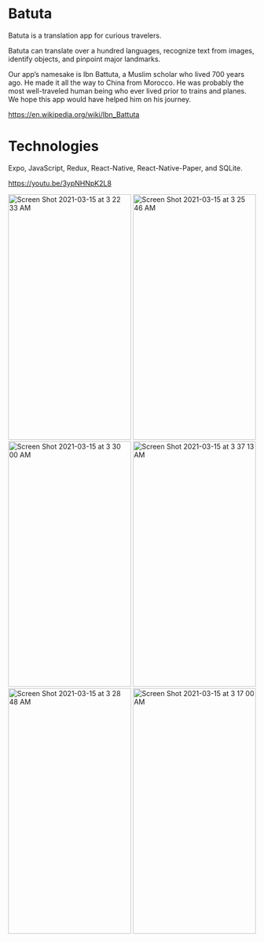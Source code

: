 # Batuta

Batuta is a translation app for curious travelers.

Batuta can translate over a hundred languages, recognize text from images, identify objects, and pinpoint major landmarks.

Our app’s namesake is Ibn Battuta, a Muslim scholar who lived 700 years ago. He made it all the way to China from Morocco. He was probably the most well-traveled human being who ever lived prior to trains and planes. We hope this app would have helped him on his journey. 

https://en.wikipedia.org/wiki/Ibn_Battuta

# Technologies
Expo, JavaScript, Redux, React-Native, React-Native-Paper, and SQLite.

https://youtu.be/3ypNHNpK2L8

<span>
<img width="250" height="500" alt="Screen Shot 2021-03-15 at 3 22 33 AM" src="https://user-images.githubusercontent.com/61565989/111117347-c9331700-853d-11eb-86e3-aba53d375c41.png">
  
<img width="250" height="500" alt="Screen Shot 2021-03-15 at 3 25 46 AM" src="https://user-images.githubusercontent.com/61565989/111117665-33e45280-853e-11eb-8542-ec2e9a03cd0e.png">

<img width="250" height="500" alt="Screen Shot 2021-03-15 at 3 30 00 AM" src="https://user-images.githubusercontent.com/61565989/111118467-35624a80-853f-11eb-9c95-a85ccaa2bb15.png">

<img width="250" height="500" alt="Screen Shot 2021-03-15 at 3 37 13 AM" src="https://user-images.githubusercontent.com/61565989/111118919-cfc28e00-853f-11eb-94a9-14d4083f9212.png">

<img width="250" height="500" alt="Screen Shot 2021-03-15 at 3 28 48 AM" src="https://user-images.githubusercontent.com/61565989/111118411-24193e00-853f-11eb-8e59-e73f7dcee32c.png">

<img width="250" height="500" alt="Screen Shot 2021-03-15 at 3 17 00 AM" src="https://user-images.githubusercontent.com/61565989/111116873-064ad980-853d-11eb-841a-f29ac74e3bcb.png">
<span>
